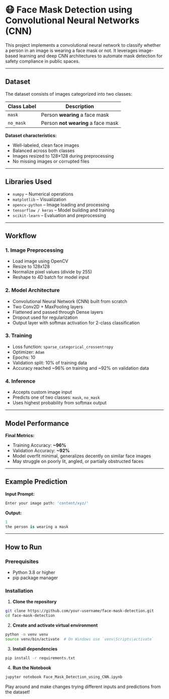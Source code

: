 # 😷 Face Mask Detection using Convolutional Neural Networks (CNN)

This project implements a convolutional neural network to classify whether a person in an image is wearing a face mask or not. It leverages image-based learning and deep CNN architectures to automate mask detection for safety compliance in public spaces.

---

## Dataset

The dataset consists of images categorized into two classes:

| Class Label | Description                  |
|-------------|------------------------------|
| `mask`      | Person **wearing** a face mask |
| `no_mask`   | Person **not wearing** a face mask |

**Dataset characteristics:**
- Well-labeled, clean face images  
- Balanced across both classes  
- Images resized to 128×128 during preprocessing  
- No missing images or corrupted files  

---

## Libraries Used

- `numpy` – Numerical operations  
- `matplotlib` – Visualization  
- `opencv-python` – Image loading and processing  
- `tensorflow / keras` – Model building and training  
- `scikit-learn` – Evaluation and preprocessing  

---

## Workflow

### 1. Image Preprocessing
- Load image using OpenCV  
- Resize to 128x128  
- Normalize pixel values (divide by 255)  
- Reshape to 4D batch for model input  

### 2. Model Architecture
- Convolutional Neural Network (CNN) built from scratch  
- Two Conv2D + MaxPooling layers  
- Flattened and passed through Dense layers  
- Dropout used for regularization  
- Output layer with softmax activation for 2-class classification  

### 3. Training
- Loss function: `sparse_categorical_crossentropy`  
- Optimizer: `Adam`  
- Epochs: 10  
- Validation split: 10% of training data  
- Accuracy reached ~96% on training and ~92% on validation data  

### 4. Inference
- Accepts custom image input  
- Predicts one of two classes: `mask`, `no_mask`  
- Uses highest probability from softmax output  

---

## Model Performance

**Final Metrics:**
- Training Accuracy: **~96%**  
- Validation Accuracy: **~92%**  
- Model overfit minimal, generalizes decently on similar face images  
- May struggle on poorly lit, angled, or partially obstructed faces  

---

## Example Prediction

**Input Prompt:**
```python
Enter your image path: 'content/xyz/'
```

**Output:**
```python
1
the person is wearing a mask
```


---

## How to Run

### Prerequisites
- Python 3.8 or higher  
- pip package manager  

### Installation

1. **Clone the repository**
```bash
git clone https://github.com/your-username/face-mask-detection.git
cd face-mask-detection
```

2. **Create and activate virtual environment**
```bash
python -m venv venv
source venv/bin/activate  # On Windows use `venv\Scripts\activate`
```

3. **Install dependencies**
```bash
pip install -r requirements.txt
```
4. **Run the Notebook**
```bash
jupyter notebook Face_Mask_Detection_using_CNN.ipynb
```
Play around and make changes trying different inputs and predictions from the dataset! 


